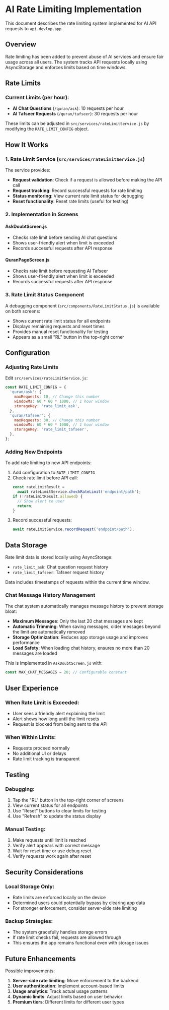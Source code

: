 # AI Rate Limiting Implementation

This document describes the rate limiting system implemented for AI API requests to `api.devlop.app`.

## Overview

Rate limiting has been added to prevent abuse of AI services and ensure fair usage across all users. The system tracks API requests locally using AsyncStorage and enforces limits based on time windows.

## Rate Limits

### Current Limits (per hour):

- **AI Chat Questions** (`/quran/ask`): 10 requests per hour
- **AI Tafseer Requests** (`/quran/tafseer`): 30 requests per hour

These limits can be adjusted in `src/services/rateLimitService.js` by modifying the `RATE_LIMIT_CONFIG` object.

## How It Works

### 1. Rate Limit Service (`src/services/rateLimitService.js`)

The service provides:

- **Request validation**: Check if a request is allowed before making the API call
- **Request tracking**: Record successful requests for rate limiting
- **Status monitoring**: View current rate limit status for debugging
- **Reset functionality**: Reset rate limits (useful for testing)

### 2. Implementation in Screens

#### AskDoubtScreen.js

- Checks rate limit before sending AI chat questions
- Shows user-friendly alert when limit is exceeded
- Records successful requests after API response

#### QuranPageScreen.js

- Checks rate limit before requesting AI Tafseer
- Shows user-friendly alert when limit is exceeded
- Records successful requests after API response

### 3. Rate Limit Status Component

A debugging component (`src/components/RateLimitStatus.js`) is available on both screens:

- Shows current rate limit status for all endpoints
- Displays remaining requests and reset times
- Provides manual reset functionality for testing
- Appears as a small "RL" button in the top-right corner

## Configuration

### Adjusting Rate Limits

Edit `src/services/rateLimitService.js`:

```javascript
const RATE_LIMIT_CONFIG = {
  'quran/ask': {
    maxRequests: 10, // Change this number
    windowMs: 60 * 60 * 1000, // 1 hour window
    storageKey: 'rate_limit_ask',
  },
  'quran/tafseer': {
    maxRequests: 30, // Change this number
    windowMs: 60 * 60 * 1000, // 1 hour window
    storageKey: 'rate_limit_tafseer',
  },
};
```

### Adding New Endpoints

To add rate limiting to new API endpoints:

1. Add configuration to `RATE_LIMIT_CONFIG`
2. Check rate limit before API call:
   ```javascript
   const rateLimitResult =
     await rateLimitService.checkRateLimit('endpoint/path');
   if (!rateLimitResult.allowed) {
     // Show alert to user
     return;
   }
   ```
3. Record successful requests:
   ```javascript
   await rateLimitService.recordRequest('endpoint/path');
   ```

## Data Storage

Rate limit data is stored locally using AsyncStorage:

- `rate_limit_ask`: Chat question request history
- `rate_limit_tafseer`: Tafseer request history

Data includes timestamps of requests within the current time window.

### Chat Message History Management

The chat system automatically manages message history to prevent storage bloat:

- **Maximum Messages**: Only the last 20 chat messages are kept
- **Automatic Trimming**: When saving messages, older messages beyond the limit are automatically removed
- **Storage Optimization**: Reduces app storage usage and improves performance
- **Load Safety**: When loading chat history, ensures no more than 20 messages are loaded

This is implemented in `AskDoubtScreen.js` with:

```javascript
const MAX_CHAT_MESSAGES = 20; // Configurable constant
```

## User Experience

### When Rate Limit is Exceeded:

- User sees a friendly alert explaining the limit
- Alert shows how long until the limit resets
- Request is blocked from being sent to the API

### When Within Limits:

- Requests proceed normally
- No additional UI or delays
- Rate limit tracking is transparent

## Testing

### Debugging:

1. Tap the "RL" button in the top-right corner of screens
2. View current status for all endpoints
3. Use "Reset" buttons to clear limits for testing
4. Use "Refresh" to update the status display

### Manual Testing:

1. Make requests until limit is reached
2. Verify alert appears with correct message
3. Wait for reset time or use debug reset
4. Verify requests work again after reset

## Security Considerations

### Local Storage Only:

- Rate limits are enforced locally on the device
- Determined users could potentially bypass by clearing app data
- For stronger enforcement, consider server-side rate limiting

### Backup Strategies:

- The system gracefully handles storage errors
- If rate limit checks fail, requests are allowed through
- This ensures the app remains functional even with storage issues

## Future Enhancements

Possible improvements:

1. **Server-side rate limiting**: Move enforcement to the backend
2. **User authentication**: Implement account-based limits
3. **Usage analytics**: Track actual usage patterns
4. **Dynamic limits**: Adjust limits based on user behavior
5. **Premium tiers**: Different limits for different user types

